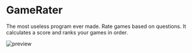 # GameRater

The most useless program ever made.
Rate games based on questions. It calculates a score and ranks your games in order.

![preview](https://i.imgur.com/z4VOfbc.png)
